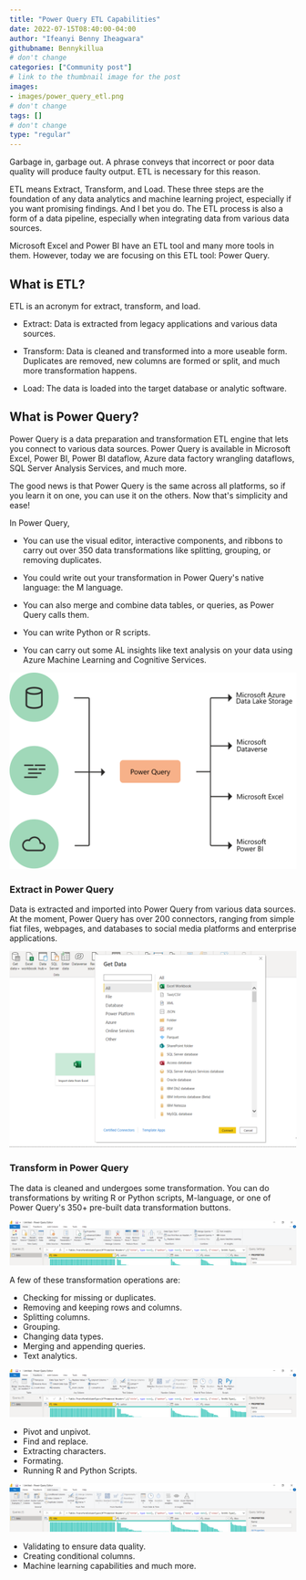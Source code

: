```yaml
---
title: "Power Query ETL Capabilities"
date: 2022-07-15T08:40:00-04:00
author: "Ifeanyi Benny Iheagwara"
githubname: Bennykillua
# don't change
categories: ["Community post"]
# link to the thumbnail image for the post
images:
- images/power_query_etl.png
# don't change
tags: []
# don't change
type: "regular"
---
```


Garbage in, garbage out. A phrase conveys that incorrect or poor data quality will produce faulty output. ETL is necessary for this reason.

ETL means Extract, Transform, and Load. These three steps are the foundation of any data analytics and machine learning project, especially if you want promising findings. And I bet you do. The ETL process is also a form of a data pipeline, especially when integrating data from various data sources.

Microsoft Excel and Power BI have an ETL tool and many more tools in them. However, today we are focusing on this ETL tool: Power Query.

## What is ETL?

ETL is an acronym for extract, transform, and load.

- Extract: Data is extracted from legacy applications and various data sources.

- Transform: Data is cleaned and transformed into a more useable form. Duplicates are removed, new columns are formed or split, and much more transformation happens.

- Load: The data is loaded into the target database or analytic software.

## What is Power Query?

Power Query is a data preparation and transformation ETL engine that lets you connect to various data sources. Power Query is available in Microsoft Excel, Power BI, Power BI dataflow, Azure data factory wrangling dataflows, SQL Server Analysis Services, and much more. 

The good news is that Power Query is the same across all platforms, so if you learn it on one, you can use it on the others. Now that's simplicity and ease!

In Power Query,

- You can use the visual editor, interactive components, and ribbons to carry out over 350 data transformations like splitting, grouping, or removing duplicates.

- You could write out your transformation in Power Query's native language: the M language.

- You can also merge and combine data tables, or queries, as Power Query calls them.

- You can write Python or R scripts.

- You can carry out some AL insights like text analysis on your data using Azure Machine Learning and Cognitive Services.

![power_query.png](images/power_query.png)

### Extract in Power Query
Data is extracted and imported into Power Query from various data sources. At the moment, Power Query has over 200 connectors, ranging from simple fiat files, webpages, and databases to social media platforms and enterprise applications.

![get_data.png](images/get_data.png)

### Transform in Power Query
The data is cleaned and undergoes some transformation. You can do transformations by writing R or Python scripts, M-language, or one of Power Query's 350+ pre-built data transformation buttons.

![transform1.png](images/transform1.png)

A few of these transformation operations are:
- Checking for missing or duplicates.
- Removing and keeping rows and columns.
- Splitting columns.
- Grouping.
- Changing data types.
- Merging and appending queries.
- Text analytics.

![transform2.png](images/transform2.png)

- Pivot and unpivot.
- Find and replace.
- Extracting characters.
- Formating.
- Running R and Python Scripts.

![transform3.png](images/transform3.png)

- Validating to ensure data quality.
- Creating conditional columns.
- Machine learning capabilities and much more.

